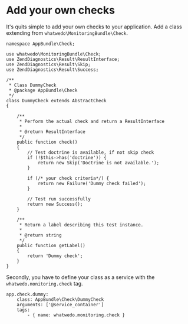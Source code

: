 # Add your own checks

It's quits simple to add your own checks to your application. Add a class extending from `whatwedo\MonitoringBundle\Check`.

```
namespace AppBundle\Check;

use whatwedo\MonitoringBundle\Check;
use ZendDiagnostics\Result\ResultInterface;
use ZendDiagnostics\Result\Skip;
use ZendDiagnostics\Result\Success;

/**
 * Class DummyCheck
 * @package AppBundle\Check
 */
class DummyCheck extends AbstractCheck
{

    /**
     * Perform the actual check and return a ResultInterface
     *
     * @return ResultInterface
     */
    public function check()
    {
        // Test doctrine is available, if not skip check
        if (!$this->has('doctrine')) {
            return new Skip('Doctrine is not available.');
        }

        if (/* your check criteria*/) {
            return new Failure('Dummy check failed');
        }
        
        // Test run successfully
        return new Success();
    }

    /**
     * Return a label describing this test instance.
     *
     * @return string
     */
    public function getLabel()
    {
        return 'Dummy check';
    }
}
```

Secondly, you have to define your class as a service with the `whatwedo.monitoring.check` tag.

```
app.check.dummy:
    class: AppBundle\Check\DummyCheck
    arguments: ['@service_container']
    tags:
        - { name: whatwedo.monitoring.check }
```
